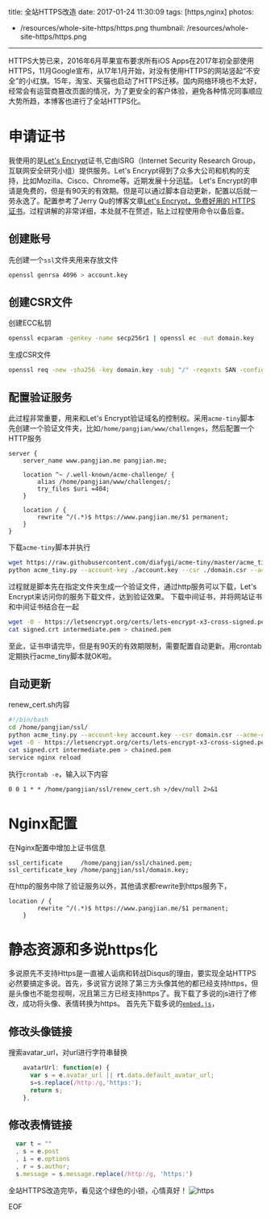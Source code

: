 title: 全站HTTPS改造
date: 2017-01-24 11:30:09
tags: [https,nginx]
photos:
- /resources/whole-site-https/https.png
thumbnail: /resources/whole-site-https/https.png
---
HTTPS大势已来，2016年6月苹果宣布要求所有iOS Apps在2017年初全部使用HTTPS，11月Google宣布，从17年1月开始，对没有使用HTTPS的网站竖起“不安全”的小红旗。15年，淘宝、天猫也启动了HTTPS迁移。国内网络环境也不太好，经常会有运营商篡改页面的情况，为了更安全的客户体验，避免各种情况同事顺应大势所趋，本博客也进行了全站HTTPS化。
<!--more-->
# 申请证书
我使用的是[Let's Encrypt](https://letsencrypt.org)证书,它由ISRG（Internet Security Research Group，互联网安全研究小组）提供服务。Let's Encrypt得到了众多大公司和机构的支持，比如Mozilla、Cisco、Chrome等。近期发展十分迅猛。
Let's Encrypt的申请是免费的，但是有90天的有效期。但是可以通过脚本自动更新，配置以后就一劳永逸了。配置参考了Jerry Qu的博客文章[Let's Encrypt，免费好用的 HTTPS 证书](https://imququ.com/post/letsencrypt-certificate.html)。过程讲解的非常详细，本处就不在赘述，贴上过程使用命令以备后查。
## 创建账号
先创建一个`ssl`文件夹用来存放文件
```bash
openssl genrsa 4096 > account.key
```
## 创建CSR文件
创建ECC私钥
```bash
openssl ecparam -genkey -name secp256r1 | openssl ec -out domain.key
```
生成CSR文件
```bash
openssl req -new -sha256 -key domain.key -subj "/" -reqexts SAN -config <(cat /etc/ssl/openssl.cnf <(printf "[SAN]\nsubjectAltName=DNS:pangjian.me,DNS:www.pangjian.me")) > domain.csr
```
## 配置验证服务
此过程非常重要，用来和Let's Encrypt验证域名的控制权。采用`acme-tiny`脚本
先创建一个验证文件夹，比如`/home/pangjian/www/challenges`，然后配置一个HTTP服务

```Nginx
server {
    server_name www.pangjian.me pangjian.me;

    location ^~ /.well-known/acme-challenge/ {
        alias /home/pangjian/www/challenges/;
        try_files $uri =404;
    }

    location / {
        rewrite ^/(.*)$ https://www.pangjian.me/$1 permanent;
    }
}
```

下载`acme-tiny`脚本并执行

```bash
wget https://raw.githubusercontent.com/diafygi/acme-tiny/master/acme_tiny.py
python acme_tiny.py --account-key ./account.key --csr ./domain.csr --acme-dir /home/pangjian/www/challenges > ./signed.crt
```

过程就是脚本先在指定文件夹生成一个验证文件，通过http服务可以下载，Let's Encrypt来访问你的服务下载文件，达到验证效果。
下载中间证书，并将网站证书和中间证书结合在一起

```bash
wget -O - https://letsencrypt.org/certs/lets-encrypt-x3-cross-signed.pem > intermediate.pem
cat signed.crt intermediate.pem > chained.pem
```
至此，证书申请完毕，但是有90天的有效期限制，需要配置自动更新。用crontab定期执行acme_tiny脚本就OK啦。
## 自动更新
renew_cert.sh内容

```bash
#!/bin/bash
cd /home/pangjian/ssl/
python acme_tiny.py --account-key account.key --csr domain.csr --acme-dir /home/pangjian/www/challenges > signed.crt || exit
wget -O - https://letsencrypt.org/certs/lets-encrypt-x3-cross-signed.pem > intermediate.pem
cat signed.crt intermediate.pem > chained.pem
service nginx reload
```

执行`crontab -e`，输入以下内容
```
0 0 1 * * /home/pangjian/ssl/renew_cert.sh >/dev/null 2>&1
```

# Nginx配置
在Nginx配置中增加上证书信息
```
ssl_certificate     /home/pangjian/ssl/chained.pem;
ssl_certificate_key /home/pangjian/ssl/domain.key;
```
在http的服务中除了验证服务以外，其他请求都rewrite到https服务下，
```
location / {
        rewrite ^/(.*)$ https://www.pangjian.me/$1 permanent;
    }
```

# 静态资源和多说https化
多说原先不支持Https是一直被人诟病和转战Disqus的理由，要实现全站HTTPS必然要搞定多说。首先，多说官方说除了第三方头像其他的都已经支持https，但是头像也不能忽视啊，况且第三方已经支持https了。我下载了多说的js进行了修改，成功将头像、表情转换为https。
首先先下载多说的[`embed.js`](https://static.duoshuo.com/embed.js)，
## 修改头像链接
搜索avatar_url，对url进行字符串替换
```javascript
    avatarUrl: function(e) {
      var s = e.avatar_url || rt.data.default_avatar_url;
      s=s.replace(/http:/g,'https:');
      return s;
    },
```
## 修改表情链接
```javascript
  var t = ""
  , s = e.post
  , i = e.options
  , r = s.author;
  s.message = s.message.replace(/http:/g, 'https:')
```
全站HTTPS改造完毕，看见这个绿色的小锁，心情真好！
![https](/resources/whole-site-https/httpsdone.png)

EOF
<!-- indicate-the-source -->
